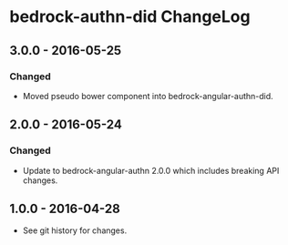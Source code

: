# bedrock-authn-did ChangeLog

## 3.0.0 - 2016-05-25

### Changed
- Moved pseudo bower component into bedrock-angular-authn-did.

## 2.0.0 - 2016-05-24

### Changed
- Update to bedrock-angular-authn 2.0.0 which includes breaking API changes.

## 1.0.0 - 2016-04-28

- See git history for changes.
